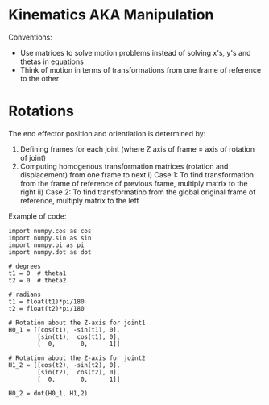 # Kinematics AKA Manipulation

Conventions:
- Use matrices to solve motion problems instead of solving x's, y's and thetas in equations
- Think of motion in terms of transformations from one frame of reference to the other

# Rotations
The end effector position and orientiation is determined by:
1) Defining frames for each joint (where Z axis of frame = axis of rotation of joint)
2) Computing homogenous transformation matrices (rotation and displacement) from one frame to next
  i) Case 1: To find transformation from the frame of reference of previous frame, multiply matrix to the right
  ii) Case 2: To find transformatino from the global original frame of reference, multiply matrix to the left

Example of code:
```
import numpy.cos as cos
import numpy.sin as sin
import numpy.pi as pi
import numpy.dot as dot

# degrees
t1 = 0  # theta1
t2 = 0  # theta2

# radians
t1 = float(t1)*pi/180 
t2 = float(t2)*pi/180

# Rotation about the Z-axis for joint1
H0_1 = [[cos(t1), -sin(t1), 0],
        [sin(t1),  cos(t1), 0],
        [  0,       0,      1]]
        
# Rotation about the Z-axis for joint2
H1_2 = [[cos(t2), -sin(t2), 0],
        [sin(t2),  cos(t2), 0],
        [  0,       0,      1]]
        
H0_2 = dot(H0_1, H1,2)
```
